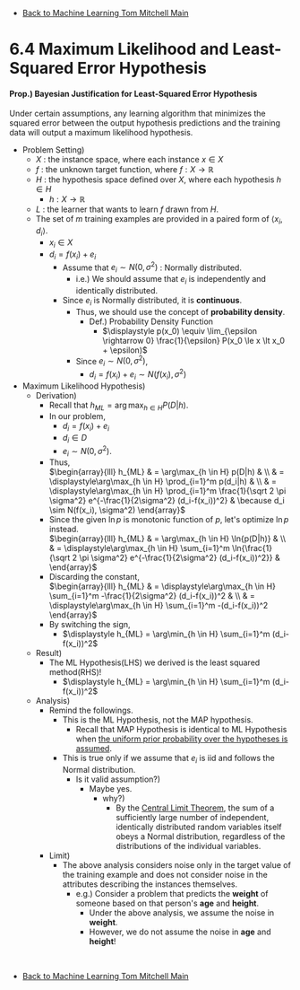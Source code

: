* [Back to Machine Learning Tom Mitchell Main](../../main.md)

# 6.4 Maximum Likelihood and Least-Squared Error Hypothesis

#### Prop.) Bayesian Justification for Least-Squared Error Hypothesis
Under certain assumptions, any learning algorithm that minimizes the squared error between the output hypothesis predictions and the training data will output a maximum likelihood hypothesis.

- Problem Setting)
  - $`X`$ : the instance space, where each instance $`x \in X`$
  - $`f`$ : the unknown target function, where $`f : X \rightarrow \mathbb{R}`$
  - $`H`$ : the hypothesis space defined over $`X`$, where each hypothesis $`h \in H`$
    - $`h : X \rightarrow \mathbb{R}`$
  - $`L`$ : the learner that wants to learn $`f`$ drawn from $H$.
  - The set of $m$ training examples are provided in a paired form of $`\langle x_i, d_i \rangle`$.
    - $`x_i \in X`$
    - $`d_i = f(x_i) + e_i`$
      - Assume that $`e_i \sim N(0, \sigma^2)`$ : Normally distributed.
        - i.e.) We should assume that $`e_i`$ is independently and identically distributed.
      - Since $`e_i`$ is Normally distributed, it is **continuous**.
        - Thus, we should use the concept of **probability density**.
          - Def.) Probability Density Function
            - $`\displaystyle p(x_0) \equiv \lim_{\epsilon \rightarrow 0} \frac{1}{\epsilon} P(x_0 \le x \lt x_0 + \epsilon)`$
        - Since $`e_i \sim N(0, \sigma^2)`$, 
          - $`d_i = f(x_i) + e_i \sim N(f(x_i), \sigma^2)`$
- Maximum Likelihood Hypothesis)
  - Derivation)
    - Recall that $`h_{ML} = \arg\max_{h \in H} P(D|h)`$.
    - In our problem, 
      - $`d_i = f(x_i) + e_i`$ 
      - $`d_i \in D`$
      - $`e_i \sim N(0, \sigma^2)`$.
    - Thus,    
      $`\begin{array}{lll} h_{ML} & = \arg\max_{h \in H} p(D|h) & \\ 
      & = \displaystyle\arg\max_{h \in H} \prod_{i=1}^m p(d_i|h) & \\ 
      & = \displaystyle\arg\max_{h \in H} \prod_{i=1}^m \frac{1}{\sqrt 2 \pi \sigma^2} e^{-\frac{1}{2\sigma^2} (d_i-f(x_i))^2} & \because d_i \sim N(f(x_i), \sigma^2) \end{array}`$
    - Since the given $`\ln{p}`$ is monotonic function of $p$, let's optimize $`\ln{p}`$ instead.   
      $`\begin{array}{lll} h_{ML} & = \arg\max_{h \in H} \ln{p(D|h)} & \\ & = \displaystyle\arg\max_{h \in H} \sum_{i=1}^m \ln{\frac{1}{\sqrt 2 \pi \sigma^2} e^{-\frac{1}{2\sigma^2} (d_i-f(x_i))^2}} &  \end{array}`$
    - Discarding the constant,   
      $`\begin{array}{lll} h_{ML} & = \displaystyle\arg\max_{h \in H} \sum_{i=1}^m -\frac{1}{2\sigma^2} (d_i-f(x_i))^2 & \\ & = \displaystyle\arg\max_{h \in H} \sum_{i=1}^m -(d_i-f(x_i))^2  \end{array}`$
    - By switching the sign,   
      - $`\displaystyle h_{ML} = \arg\min_{h \in H} \sum_{i=1}^m (d_i-f(x_i))^2`$
  - Result)
    - The ML Hypothesis(LHS) we derived is the least squared method(RHS)!
      - $`\displaystyle h_{ML} = \arg\min_{h \in H} \sum_{i=1}^m (d_i-f(x_i))^2`$
  - Analysis)
    - Remind the followings.
      - This is the ML Hypothesis, not the MAP hypothesis.
        - Recall that MAP Hypothesis is identical to ML Hypothesis when [the uniform prior probability over the hypotheses is assumed](../03/note.md#desc).
      - This is true only if we assume that $e_i$ is iid and follows the Normal distribution.
        - Is it valid assumption?)
          - Maybe yes.
            - why?)
              - By the [Central Limit Theorem](../../ch05/03/note.md#concept-the-central-limit-theorem), the sum of a sufficiently large number of independent, identically distributed random variables itself obeys a Normal distribution, regardless of the distributions of the individual variables. 
    - Limit)
      - The above analysis considers noise only in the target value of the training example and does not consider noise in the attributes describing the instances themselves.
        - e.g.) Consider a problem that predicts the **weight** of someone based on that person's **age** and **height**.
          - Under the above analysis, we assume the noise in **weight**.
          - However, we do not assume the noise in **age** and **height**!











<br>

* [Back to Machine Learning Tom Mitchell Main](../../main.md)